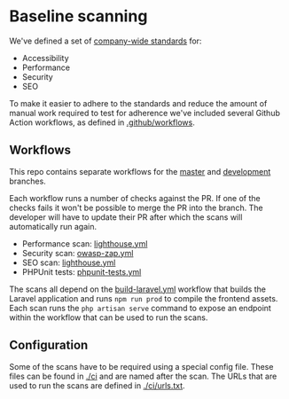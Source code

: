 # Baseline scanning

We've defined a set of [company-wide standards](https://roxmedia.atlassian.net/wiki/spaces/DEV/pages/2176450561/Tech+stack+tools#Baselines) for:

- Accessibility
- Performance
- Security
- SEO

To make it easier to adhere to the standards and reduce the amount of manual work required to test for adherence we've included several Github Action workflows, as defined in [.github/workflows](../../.github/workflows).

## Workflows

This repo contains separate workflows for the [master](../../.github/workflows/pr-master.yml) and [development](../../.github/workflows/pr-development.yml) branches.

Each workflow runs a number of checks against the PR. If one of the checks fails it won't be possible to merge the PR into the branch. The developer will have to update their PR after which the scans will automatically run again.

- Performance scan: [lighthouse.yml](../../.github/workflows/lighthouse.yml)
- Security scan: [owasp-zap.yml](../../.github/workflows/owasp-zap.yml)
- SEO scan: [lighthouse.yml](../../.github/workflows/lighthouse.yml)
- PHPUnit tests: [phpunit-tests.yml](../../.github/workflows/phpunit-tests.yml)

The scans all depend on the [build-laravel.yml](../../.github/workflows/build-laravel.yml) workflow that builds the Laravel application and runs `npm run prod` to compile the frontend assets.
Each scan runs the `php artisan serve` command to expose an endpoint within the workflow that can be used to run the scans.

## Configuration

Some of the scans have to be required using a special config file. These files can be found in [./ci](../../ci) and are named after the scan.
The URLs that are used to run the scans are defined in [./ci/urls.txt](../../ci/urls.txt).
